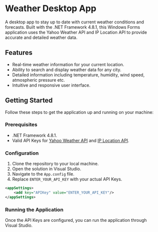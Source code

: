 # Weather Desktop App

A desktop app to stay up to date with current weather conditions and forecasts. Built with the .NET Framework 4.8.1, this Windows Forms application uses the Yahoo Weather API and IP Location API to provide accurate and detailed weather data.

## Features

- Real-time weather information for your current location.
- Ability to search and display weather data for any city.
- Detailed information including temperature, humidity, wind speed, atmospheric pressure etc.
- Intuitive and responsive user interface.

## Getting Started

Follow these steps to get the application up and running on your machine:

### Prerequisites

- .NET Framework 4.8.1.
- Valid API Keys for [Yahoo Weather API](https://rapidapi.com/apishub/api/yahoo-weather5) and [IP Location API](https://rapidapi.com/ipfind/api/find-any-ip-address-or-domain-location-world-wide).


### Configuration

1. Clone the repository to your local machine.
2. Open the solution in Visual Studio.
3. Navigate to the `App.config` file.
4. Replace `ENTER_YOUR_API_KEY` with your actual API Keys.

```xml
<appSettings>
    <add key="APIKey" value="ENTER_YOUR_API_KEY"/>
</appSettings>
```

### Running the Application

Once the API Keys are configured, you can run the application through Visual Studio.
